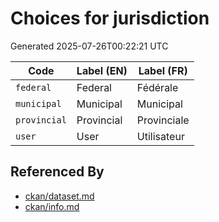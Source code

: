 # Choices for jurisdiction

Generated 2025-07-26T00:22:21 UTC

| Code | Label (EN) | Label (FR) |
|------|------------|------------|
| `federal` | Federal | Fédérale |
| `municipal` | Municipal | Municipal |
| `provincial` | Provincial | Provinciale |
| `user` | User | Utilisateur |


## Referenced By

- [ckan/dataset.md](../ckan/dataset.md)
- [ckan/info.md](../ckan/info.md)
